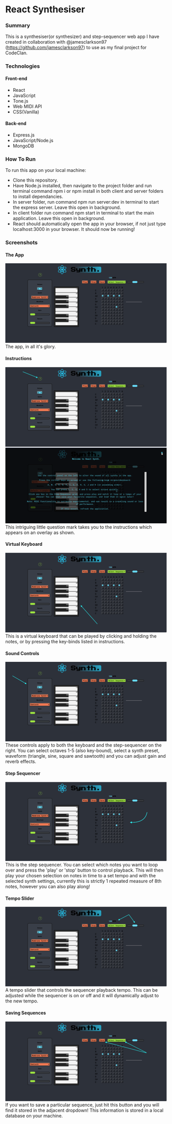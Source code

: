 # React Synthesiser

### Summary
This is a synthesiser(or synthesizer) and step-sequencer web app I have created in collaboration with @jamesclarkson97 (https://github.com/jamesclarkson97) to use as my final project for CodeClan.

### Technologies
#### Front-end
* React
* JavaScript
* Tone.js
* Web MIDI API
* CSS(Vanilla)

#### Back-end
* Express.js
* JavaScript/Node.js
* MongoDB

### How To Run
To run this app on your local machine:
* Clone this repository.
* Have Node.js installed, then navigate to the project folder and run terminal command npm i or npm install in both client and server folders to install dependancies.
* In server folder, run command npm run server:dev in terminal to start the express server. Leave this open in background.
* In client folder run command npm start in terminal to start the main application. Leave this open in background.
* React should automatically open the app in your browser, if not just type localhost:3000 in your browser. It should now be running!

### Screenshots
#### The App
![The App](/client/src/images/react_synth.png)
The app, in all it's glory.

#### Instructions
![Instructions Button](/client/src/images/react_synth_instructions_btn.png)
![Instructions Overlay](/client/src/images/react_synth_instructions_overlay.png)
This intriguing little question mark takes you to the instructions which appears on an overlay as shown.

#### Virtual Keyboard
![Virtual Keyboard](/client/src/images/react_synth_keys.png)
This is a virtual keyboard that can be played by clicking and holding the notes, or by pressing the key-binds listed in instructions.

#### Sound Controls
![Sound Controls](/client/src/images/react_synth_controls.png)
These controls apply to both the keyboard and the step-sequencer on the right. You can select octaves 1-5 (also key-bound), select a synth preset, waveform (triangle, sine, square and sawtooth) and you can adjust gain and reverb effects.

#### Step Sequencer
![Sequencer](/client/src/images/react_synth_sequencer.png)
This is the step sequencer. You can select which notes you want to loop over and press the 'play' or 'stop' button to control playback. This will then play your chosen selection on notes in time to a set tempo and with the selected synth settings, currently this is strictly 1 repeated measure of 8th notes, however you can also play along! 

#### Tempo Slider
![Tempo Slider](/client/src/images/react_synth_tempo.png)
A tempo slider that controls the sequencer playback tempo. This can be adjusted while the sequencer is on or off and it will dynamically adjust to the new tempo.

#### Saving Sequences
![Save Button](/client/src/images/react_synth_save_sequence.png)
If you want to save a particular sequence, just hit this button and you will find it stored in the adjacent dropdown! This information is stored in a local database on your machine.
